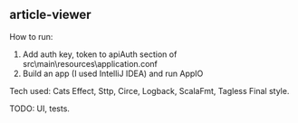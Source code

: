 ## article-viewer

How to run:
 1. Add auth key, token to apiAuth section of src\main\resources\application.conf 
 2. Build an app (I used IntelliJ IDEA) and run AppIO

Tech used: Cats Effect, Sttp, Circe, Logback, ScalaFmt, Tagless Final style.

TODO: UI, tests. 